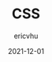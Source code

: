 ---
author: ericvhu
coauthor: shuvam360
date: 2021-12-01
publisher: httparchive
tags:
  - studies
  - css
target_url: https://almanac.httparchive.org/en/2021/css
title: CSS
---